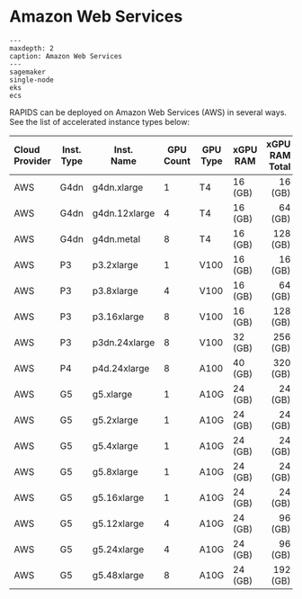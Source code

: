 # Amazon Web Services

```{toctree}
---
maxdepth: 2
caption: Amazon Web Services
---
sagemaker
single-node
eks
ecs
```

RAPIDS can be deployed on Amazon Web Services (AWS) in several ways. See the
list of accelerated instance types below:

| Cloud <br> Provider | Inst. <br> Type | Inst. <br> Name | GPU <br> Count | GPU <br> Type | xGPU <br> RAM | xGPU <br> RAM Total |
| :------------------ | --------------- | --------------- | -------------- | ------------- | ------------- | ------------------: |
| AWS                 | G4dn            | g4dn\.xlarge    | 1              | T4            | 16 (GB)       |             16 (GB) |
| AWS                 | G4dn            | g4dn\.12xlarge  | 4              | T4            | 16 (GB)       |             64 (GB) |
| AWS                 | G4dn            | g4dn\.metal     | 8              | T4            | 16 (GB)       |            128 (GB) |
| AWS                 | P3              | p3\.2xlarge     | 1              | V100          | 16 (GB)       |             16 (GB) |
| AWS                 | P3              | p3\.8xlarge     | 4              | V100          | 16 (GB)       |             64 (GB) |
| AWS                 | P3              | p3\.16xlarge    | 8              | V100          | 16 (GB)       |            128 (GB) |
| AWS                 | P3              | p3dn\.24xlarge  | 8              | V100          | 32 (GB)       |            256 (GB) |
| AWS                 | P4              | p4d\.24xlarge   | 8              | A100          | 40 (GB)       |            320 (GB) |
| AWS                 | G5              | g5\.xlarge      | 1              | A10G          | 24 (GB)       |             24 (GB) |
| AWS                 | G5              | g5\.2xlarge     | 1              | A10G          | 24 (GB)       |             24 (GB) |
| AWS                 | G5              | g5\.4xlarge     | 1              | A10G          | 24 (GB)       |             24 (GB) |
| AWS                 | G5              | g5\.8xlarge     | 1              | A10G          | 24 (GB)       |             24 (GB) |
| AWS                 | G5              | g5\.16xlarge    | 1              | A10G          | 24 (GB)       |             24 (GB) |
| AWS                 | G5              | g5\.12xlarge    | 4              | A10G          | 24 (GB)       |             96 (GB) |
| AWS                 | G5              | g5\.24xlarge    | 4              | A10G          | 24 (GB)       |             96 (GB) |
| AWS                 | G5              | g5\.48xlarge    | 8              | A10G          | 24 (GB)       |            192 (GB) |
